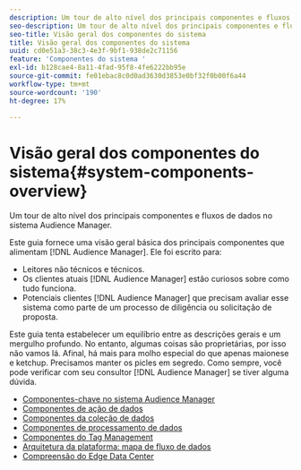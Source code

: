 ```yaml
---
description: Um tour de alto nível dos principais componentes e fluxos de dados no sistema Audience Manager.
seo-description: Um tour de alto nível dos principais componentes e fluxos de dados no sistema Audience Manager.
seo-title: Visão geral dos componentes do sistema
title: Visão geral dos componentes do sistema
uuid: cd0e51a3-38c3-4e3f-9bf1-938de2c71156
feature: 'Componentes do sistema '
exl-id: b128cae4-8a11-4fad-95f8-4fe6222bb95e
source-git-commit: fe01ebac8c0d0ad3630d3853e0bf32f0b00f6a44
workflow-type: tm+mt
source-wordcount: '190'
ht-degree: 17%

---
```


# Visão geral dos componentes do sistema{#system-components-overview}

Um tour de alto nível dos principais componentes e fluxos de dados no sistema Audience Manager.

<!-- 

c_compintro.xml

 -->

Este guia fornece uma visão geral básica dos principais componentes que alimentam [!DNL Audience Manager]. Ele foi escrito para:

* Leitores não técnicos e técnicos.
* Os clientes atuais [!DNL Audience Manager] estão curiosos sobre como tudo funciona.
* Potenciais clientes [!DNL Audience Manager] que precisam avaliar esse sistema como parte de um processo de diligência ou solicitação de proposta.

Este guia tenta estabelecer um equilíbrio entre as descrições gerais e um mergulho profundo. No entanto, algumas coisas são proprietárias, por isso não vamos lá. Afinal, há mais para molho especial do que apenas maionese e ketchup. Precisamos manter os picles em segredo. Como sempre, você pode verificar com seu consultor [!DNL Audience Manager] se tiver alguma dúvida.

* [Componentes-chave no sistema Audience Manager](/help/using/reference/system-components/components-stack.md)
* [Componentes de ação de dados](/help/using/reference/system-components/components-data-action.md)
* [Componentes da coleção de dados](/help/using/reference/system-components/components-data-collection.md)
* [Componentes de processamento de dados](/help/using/reference/system-components/components-data-processing.md)
* [Componentes do Tag Management](/help/using/reference/system-components/components-tag-management.md)
* [Arquitetura da plataforma: mapa de fluxo de dados](/help/using/reference/system-components/components-platform-architecture.md)
* [Compreensão do Edge Data Center](/help/using/reference/system-components/components-edge.md)
